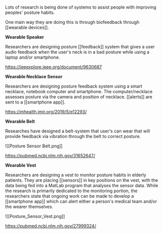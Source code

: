 Lots of research is being done of systems to assist people with improving peoples' posture habits. 

One main way they are doing this is through biofeedback through [[wearable devices]].


**Wearable Speaker**

Researchers are designing posture [[feedback]] system that gives a user audio feedback when the user's neck is in a bad posture while using a laptop and/or smartphone. 


https://ieeexplore.ieee.org/document/9630687


**Wearable Necklace Sensor** 

Researchers are designing posture feedback system using a smart necklace, notebook computer and smartphone. The computer/necklace assesses posture via the camera and position of necklace. [[alerts]] are sent to a [[smartphone app]]. 

https://mhealth.jmir.org/2019/5/e12293/


**Wearable Belt** 

Researches have designed a belt-system that user's can wear that will provide feedback via vibration through the belt to correct posture. 

![[Posture Sensor Belt.png]]

https://pubmed.ncbi.nlm.nih.gov/31652647/

**Wearable Vest**

Researchers are designing a vest to monitor posture habits in elderly patients. They are placing [[sensors]] in key positions on the vest, with the data being fed into a MatLab program that analyses the sensor data. While the research is primarily dedicated to the monitoring portion, the researchers state that ongoing work can be made to develop a [[smartphone app]] which can alert either a person's medical team and/or the wearer themselves. 

![[Posture_Sensor_Vest.png]]

https://pubmed.ncbi.nlm.nih.gov/27999324/
